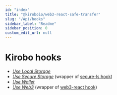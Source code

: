 ```yaml
---
id: "index"
title: "@kiroboio/web3-react-safe-transfer"
slug: "/Api/hooks"
sidebar_label: "Readme"
sidebar_position: 0
custom_edit_url: null
---
```


# Kirobo hooks

- *<a href="./hooks/modules#uselocalstorage">Use Local Storage</a>*
- *<a href="./hooks/modules#usesecurestorage">Use Secure Storage</a>* (wrapper of [secure-ls hook](https://github.com/softvar/secure-ls))
- *<a href="./hooks/modules#usewallet">Use Wallet</a>*
- *<a href="./hooks/modules#useweb3">Use Web3</a>* (wrapper of [web3-react hook](https://github.com/NoahZinsmeister/web3-react))
